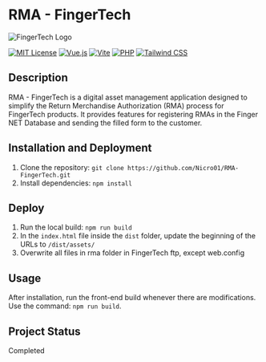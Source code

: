 # RMA - FingerTech

![FingerTech Logo](https://fingertech.com.br/content/img/logo.png)

[![MIT License](https://img.shields.io/badge/License-MIT-blue.svg)](https://opensource.org/licenses/MIT)
[![Vue.js](https://img.shields.io/badge/Vue.js-3.x-brightgreen)](https://vuejs.org/)
[![Vite](https://img.shields.io/badge/Vite-5.x-blue)](https://vitejs.dev/)
[![PHP](https://img.shields.io/badge/PHP-8.x-blue)](https://www.php.net/)
[![Tailwind CSS](https://img.shields.io/badge/Tailwind%20CSS-3.x-blue)](https://tailwindcss.com/)

## Description

RMA - FingerTech is a digital asset management application designed to simplify the Return Merchandise Authorization (RMA) process for FingerTech products. It provides features for registering RMAs in the Finger NET Database and sending the filled form to the customer.

## Installation and Deployment

1. Clone the repository: `git clone https://github.com/Nicro01/RMA-FingerTech.git`
2. Install dependencies: `npm install`

## Deploy

1. Run the local build: `npm run build`
2. In the `index.html` file inside the `dist` folder, update the beginning of the URLs to `/dist/assets/`
3. Overwrite all files in rma folder in FingerTech ftp, except web.config

## Usage

After installation, run the front-end build whenever there are modifications. Use the command: `npm run build`.

## Project Status

Completed
